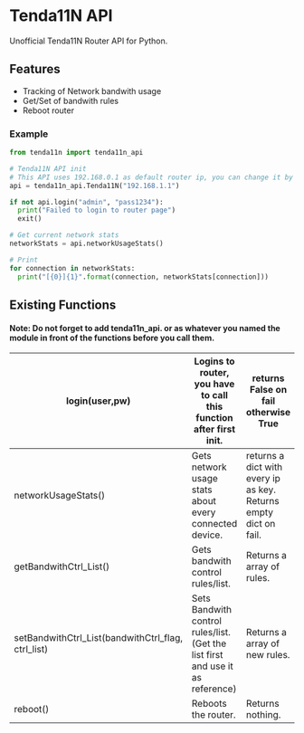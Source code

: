 # Tenda11N API
Unofficial Tenda11N Router API for Python.

## Features
- Tracking of Network bandwith usage
- Get/Set of bandwith rules
- Reboot router

### Example
```python
from tenda11n import tenda11n_api

# Tenda11N API init
# This API uses 192.168.0.1 as default router ip, you can change it by Tenda11N("192.168.X.X")
api = tenda11n_api.Tenda11N("192.168.1.1") 

if not api.login("admin", "pass1234"):
  print("Failed to login to router page")
  exit()

# Get current network stats
networkStats = api.networkUsageStats()

# Print 
for connection in networkStats:
  print("[{0}]{1}".format(connection, networkStats[connection]))
```

## Existing Functions
#### Note: Do not forget to add tenda11n_api. or as whatever you named the module in front of the functions before you call them.

| login(user,pw)                                     | Logins to router, you have to call this function after first init.             | returns False on fail otherwise True                             |
|----------------------------------------------------|--------------------------------------------------------------------------------|------------------------------------------------------------------|
| networkUsageStats()                                | Gets network usage stats about every connected device.                         | returns a dict with every ip as key. Returns empty dict on fail. |
| getBandwithCtrl_List()                             | Gets bandwith control rules/list.                                              | Returns a array of rules.                                        |
| setBandwithCtrl_List(bandwithCtrl_flag, ctrl_list) | Sets Bandwith control rules/list. (Get the list first and use it as reference) | Returns a array of new rules.                                    |
| reboot()                                           | Reboots the router.                                                            | Returns nothing.                                                 |
